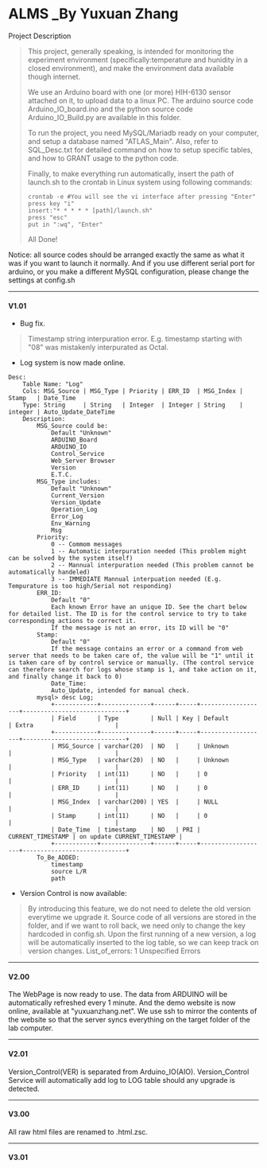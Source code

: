 # ALMS _By Yuxuan Zhang

Project Description

>This project, generally speaking, is intended for monitoring the experiment environment (specifically:temperature and hunidity in a closed environment), and make the environment data available though internet.
>
>We use an Arduino board with one (or more) HIH-6130 sensor attached on it, to upload data to a linux PC. The arduino source code Arduino_IO_board.ino and the python source code Arduino_IO_Build.py are available in this folder.
>
>To run the project, you need MySQL/Mariadb ready on your computer, and setup a database named "ATLAS_Main". Also, refer to SQL_Desc.txt for detailed command on how to setup specific tables, and how to GRANT usage to the python code.
>
>Finally, to make everything run automatically, insert the path of launch.sh to the crontab in Linux system using following commands:
>```
>crontab -e #You will see the vi interface after pressing "Enter"
>press key "i"
>insert:"* * * * * [path]/launch.sh"
>press "esc"
>put in ":wq", "Enter"
>```
>All Done!

Notice: all source codes should be arranged exactly the same as what it was if you want to launch it normally. And if you use different serial port for arduino, or you make a different MySQL configuration, please change the settings at config.sh

***

#### V1.01

+ Bug fix.
>	Timestamp string interpuration error. E.g. timestamp starting with "08" was mistakenly interpurated as Octal.
+ Log system is now made online.
```
Desc:
	Table Name: "Log"
	Cols: MSG_Source | MSG_Type | Priority | ERR_ID  | MSG_Index | Stamp   | Date_Time
	Type: String     | String   | Integer  | Integer | String    | integer | Auto_Update_DateTime
	Description:
		MSG_Source could be:
			Default "Unknown"
			ARDUINO_Board
			ARDUINO_IO
			Control_Service
			Web_Server Browser
			Version
			E.T.C.
		MSG_Type includes:
			Default "Unknown"
			Current_Version
			Version_Update
			Operation_Log
			Error_Log
			Env_Warning
			Msg
		Priority:
			0 -- Commom messages
			1 -- Automatic interpuration needed (This problem might can be solved by the system itself)
			2 -- Mannual interpuration needed (This problem cannot be automatically handeled)
			3 -- IMMEDIATE Mannual interpuation needed (E.g. Tempurature is too high/Serial not responding)
		ERR_ID:
			Default "0"
			Each known Error have an unique ID. See the chart below for detailed list. The ID is for the control service to try to take corresponding actions to correct it.
			If the message is not an error, its ID will be "0"
		Stamp:
			Default "0"
			If the message contains an error or a command from web server that needs to be taken care of, the value will be "1" until it is taken care of by control service or manually. (The control service can therefore search for logs whose stamp is 1, and take action on it, and finally change it back to 0)
			Date_Time:
			Auto_Update, intended for manual check.
		mysql> desc Log;
			+------------+--------------+------+-----+-------------------+-----------------------------+
			| Field      | Type         | Null | Key | Default           | Extra                       |
			+------------+--------------+------+-----+-------------------+-----------------------------+
			| MSG_Source | varchar(20)  | NO   |     | Unknown           |                             |
			| MSG_Type   | varchar(20)  | NO   |     | Unknown           |                             |
			| Priority   | int(11)      | NO   |     | 0                 |                             |
			| ERR_ID     | int(11)      | NO   |     | 0                 |                             |
			| MSG_Index  | varchar(200) | YES  |     | NULL              |                             |
			| Stamp      | int(11)      | NO   |     | 0                 |                             |
			| Date_Time  | timestamp    | NO   | PRI | CURRENT_TIMESTAMP | on update CURRENT_TIMESTAMP |
			+------------+--------------+------+-----+-------------------+-----------------------------+
		To_Be_ADDED:
			timestamp
			source L/R
			path
```
+ Version Control is now available:
>	By introducing this feature, we do not need to delete the old version everytime we upgrade it. Source code of all versions are stored in the folder, and if we want to roll back, we need only to change the key hardcoded in config.sh. Upon the first running of a new version, a log will be automatically inserted to the log table, so we can keep track on version changes.
>	List_of_errors:
>	1 Unspecified Errors

***

#### V2.00

The WebPage is now ready to use. The data from ARDUINO will be automatically refreshed every 1 minute. And the demo website is now online, available at "yuxuanzhang.net". We use ssh to mirror the contents of the website so that the server syncs everything on the target folder of the lab computer.

***

#### V2.01

Version_Control(VER) is separated from Arduino_IO(AIO). Version_Control Service will automatically add log to LOG table should any upgrade is detected.

***

#### V3.00

All raw html files are renamed to .html.zsc.

***

#### V3.01

